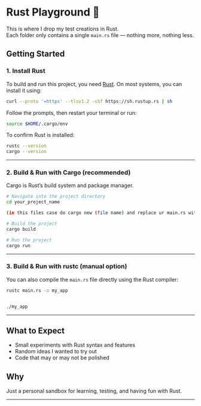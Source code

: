 # Rust Playground 🦀

This is where I drop my test creations in Rust.  
Each folder only contains a single `main.rs` file — nothing more, nothing less.

## Getting Started

### 1. Install Rust

To build and run this project, you need [Rust](https://www.rust-lang.org/tools/install).
On most systems, you can install it using:

```bash
curl --proto '=https' --tlsv1.2 -sSf https://sh.rustup.rs | sh
```

Follow the prompts, then restart your terminal or run:

```bash
source $HOME/.cargo/env
```

To confirm Rust is installed:

```bash
rustc --version
cargo --version
```

---

### 2. Build & Run with Cargo (recommended)

Cargo is Rust’s build system and package manager.

```bash
# Navigate into the project directory
cd your_project_name

(in this files case do cargo new (file name) and replace ur main.rs with the file u downloaded from the repo)

# Build the project
cargo build

# Run the project
cargo run
```

---

### 3. Build & Run with rustc (manual option)

You can also compile the `main.rs` file directly using the Rust compiler:

```bash
rustc main.rs -o my_app


./my_app
```

---


## What to Expect
- Small experiments with Rust syntax and features
- Random ideas I wanted to try out
- Code that may or may not be polished

## Why
Just a personal sandbox for learning, testing, and having fun with Rust.

---
